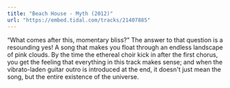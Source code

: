 ```yaml
---
title: "Beach House - Myth (2012)"
url: "https://embed.tidal.com/tracks/21407885"
---
```


“What comes after this, momentary bliss?” The answer to that question is a
resounding yes! A song that makes you float through an endless landscape of
pink clouds. By the time the ethereal choir kick in after the first chorus,
you get the feeling that everything in this track makes sense; and when the
vibrato-laden guitar outro is introduced at the end, it doesn't just mean the
song, but the entire existence of the universe.
